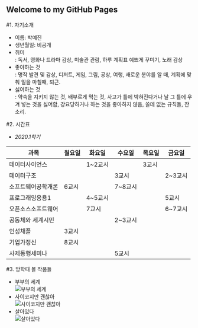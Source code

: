 ## Welcome to my GitHub Pages

#1. 자기소개  
- 이름: 박예진
- 생년월일: 비공개
- 취미  
: 독서, 영화나 드라마 감상, 미술관 관람, 하루 계획표 예쁘게 꾸미기, 노래 감상
- 좋아하는 것  
: 명작 발견 및 감상, 디저트, 게임, 그림, 공상, 여행, 새로운 분야를 알 때, 계획에 맞춰 일을 마칠때, 퇴근.
- 싫어하는 것  
: 약속을 지키지 않는 것, 배부르게 먹는 것, 사고가 틀에 박혀진다거나 날 그 틀에 우겨 넣는 것을 싫어함, 강요당하거나 하는 것을 좋아하지 않음, 쓸데 없는 규칙들, 잔소리.
>

#2. 시간표
- *2020.1학기*

| 과목 | 월요일 | 화요일 | 수요일 | 목요일 | 금요일 |
|-----|-------|------|------|-----|-------|
|데이터사이언스|     | 1~2교시 |     | 3교시 |     |
|데이터구조|     |     | 3교시 |     | 2~3교시     
|소프트웨어공학개론| 6교시 |     | 7~8교시 |    |    |
|프로그래밍응용1| | 4~5교시 | | | 5교시 |
|오픈소스소프트웨어| | 7교시 | | | 6~7교시|
|공동체와 세계시민| | | 2~3교시 | | |
|인성채플| 3교시 | | | | |
|기업가정신| 8교시 | | | | |
|사제동행세미나| | | 5교시 | | |
>

#3. 방학때 볼 작품들
- 부부의 세계  
![부부의 세계](https://post-phinf.pstatic.net/MjAyMDA0MTBfNTkg/MDAxNTg2NDgyNzQ5NjI3.gLfwyhJGoqwP6VTPcSYiyNdPWxDQq-MBEPsRO2wqR64g.1w-PUHmZf-yfeDSkypRN9iQkLa6OZvni05sgi5XFKBUg.PNG/%EB%8C%80%EC%A7%80_19_%EC%82%AC%EB%B3%B8.png?type=w1200)  
- 사이코지만 괜찮아  
![사이코지만 괜찮아](https://image.ytn.co.kr/general/jpg/2020/0616/202006161020247011_d.jpg)  
- 살아있다  
![살아있다](https://post-phinf.pstatic.net/MjAyMDA1MjdfMjQz/MDAxNTkwNTQyMjUxOTUx.4xhB-8ALMzi5Nod8DPZmfU2QET1BKT-pU6wp_N4Y9lwg.9MbDNBzN48wHQ8cBLvtGtz9wBQZ6QIMwxtKu5OGiQLEg.JPEG/%EC%82%B4%EC%95%84%EC%9E%88%EB%8B%A4_%EB%A9%94%EC%9D%B8_%ED%8F%AC%EC%8A%A4%ED%84%B0_0624%28%EC%A0%80%EC%9A%A9%EB%9F%89%29.jpg?type=w1200)  
